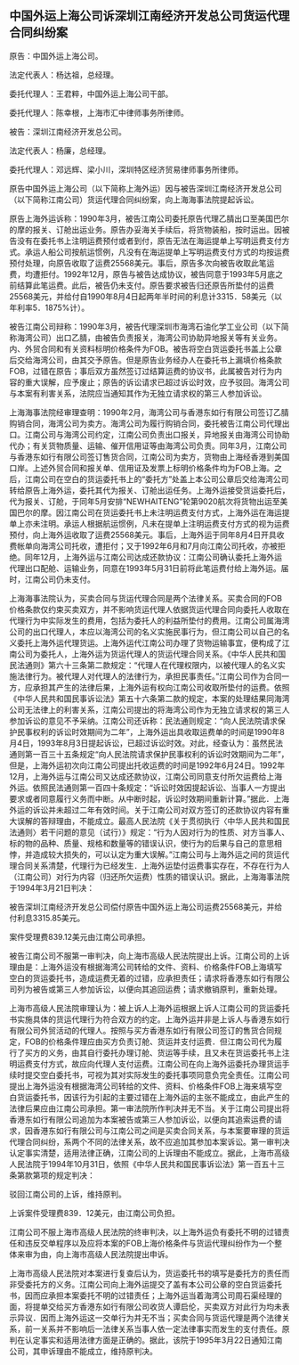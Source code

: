 ## 中国外运上海公司诉深圳江南经济开发总公司货运代理合同纠纷案

原告：中国外运上海公司。

法定代表人：杨达祖，总经理。

委托代理人：王君粹，中国外运上海公司干部。

委托代理人：陈幸根，上海市汇中律师事务所律师。

被告：深圳江南经济开发总公司。

法定代表人：杨廉，总经理。

委托代理人：邓远辉、梁小川，深圳特区经济贸易律师事务所律师。

原告中国外运上海公司（以下简称上海外运）因与被告深圳江南经济开发总公司（以下简称江南公司）货运代理合同纠纷案，向上海海事法院提起诉讼。

原告上海外运诉称：1990年3月，被告江南公司委托原告代理乙腈出口至美国巴尔的摩的报关、订舱出运业务。原告办妥海关手续后，将货物装船，按时运出。因被告没有在委托书上注明运费预付或者到付，原告无法在海运提单上写明运费支付方式。承运人船公司按航运惯例，凡没有在海运提单上写明运费支付方式的均按运费预付处理，向原告收取了运费25568美元。事后，原告多次向被告收取此笔运费，均遭拒付。1992年12月，原告与被告达成协议，被告同意于1993年5月底之前结算此笔运费。此后，被告仍未支付。原告要求被告归还原告所垫付的运费25568美元，并给付自1990年8月4日起两年半时间的利息计3315．58美元（以年利率5．1875%计）。

被告江南公司辩称：1990年3月，被告代理深圳市海湾石油化学工业公司（以下简称海湾公司）出口乙腈，由被告负责报关，海湾公司协助异地报关等有关业务。内、外贸合同和有关资料标明价格条件为FOB。被告将空白货运委托书盖上公章后交给海湾公司，由其交予原告。但是原告业务经办人在委托书上漏填价格条款FOB，过错在原告；事后双方虽然签订过结算运费的协议书，此属被告对行为内容的重大误解，应予废止；原告的诉讼请求已超过诉讼时效，应予驳回。海湾公司与本案有利害关系，法院应当通知其作为无独立请求权的第三人参加诉讼。

上海海事法院经审理查明：1990年2月，海湾公司与香港东如行有限公司签订乙腈购销合同，海湾公司为卖方。海湾公司为履行购销合同，委托被告江南公司代理出口。江南公司与海湾公司约定，江南公司负责出口报关，异地报关由海湾公司协助代办；有关货物质量、运输、催开信用证等由海湾公司负责。同年3月，江南公司与香港东如行有限公司签订售货合同，江南公司为卖方，货物由上海经香港到美国口岸。上述外贸合同和报关单、信用证及发票上标明价格条件均为FOB上海。之后，江南公司在空白的货运委托书上的“委托方”处盖上本公司公章后交给海湾公司转给原告上海外运，委托其代为报关、订舱出运任务。上海外运接受货运委托后，代为报关、订舱，于同年5月安排“NEWHAITENG”轮第9020航次将货物出运至美国巴尔的摩。因江南公司在货运委托书上未注明运费支付方式，上海外运在海运提单上亦未注明。承运人根据航运惯例，凡未在提单上注明运费支付方式的视为运费预付，向上海外运收取了运费25568美元。事后，上海外运于同年8月4日开具收费帐单向海湾公司托收，遭拒付；又于1992年6月和7月向江南公司托收，亦被拒绝。同年12月，上海外运与江南公司达成还款协议：江南公司确认委托上海外运代理出口配舱、运输业务，同意在1993年5月31日前将此笔运费付给上海外运。届时，江南公司仍未支付。

上海海事法院认为，买卖合同与货运代理合同是两个法律关系。买卖合同的FOB价格条款仅约束买卖双方，并不影响货运代理人依据货运代理合同向委托人收取在代理行为中实际发生的费用，包括为委托人的利益所垫付的费用。江南公司属海湾公司的出口代理人，本应以海湾公司的名义实施民事行为，但江南公司以自己的名义委托上海外运代理货运。上海外运代江南公司办理了货物运输事宜，便构成了江南公司为委托人，上海外运为货运代理人的货运代理合同关系。《中华人民共和国民法通则》第六十三条第二款规定：“代理人在代理权限内，以被代理人的名义实施法律行为。被代理人对代理人的法律行为，承担民事责任。”江南公司作为合同一方，应承担其产生的法律后果，上海外运有权向江南公司收取所垫付的运费。依照《中华人民共和国民事诉讼法》第五十六条第二款的规定，本案的处理结果同海湾公司无法律上的利害关系，江南公司提出的将海湾公司作为无独立请求权的第三人参加诉讼的意见不予采纳。江南公司还诉称：民法通则规定：“向人民法院请求保护民事权利的诉讼时效期间为二年”，上海外运出具收取运费单的时间是1990年8月4日，1993年8月3日提起诉讼，已超过诉讼时效。对此，经查认为：虽然民法通则第一百三十五条规定“向人民法院请求保护民事权利的诉讼时效期间为二年”，但是，上海外运初次向江南公司提出托收运费的时间是1992年6月24日。1992年12月，上海外运与江南公司又达成还款协议，江南公司同意支付所欠运费给上海外运。依照民法通则第一百四十条规定：“诉讼时效因提起诉讼、当事人一方提出要求或者同意履行义务而中断。从中断时起，诉讼时效期间重新计算。”据此．上海外运的诉讼并未超过二年有效时间。关于江南公司对双方签订的还款协议内容有重大误解的答辩理由，不能成立。最高人民法院《关于贯彻执行〈中华人民共和国民法通则〉若干问题的意见（试行）》规定：“行为人因对行为的性质、对方当事人、标的物的品种、质量、规格和数量等的错误认识，使行为的后果与自己的意思相悖，并造成较大损失的，可以认定为重大误解。”江南公司与上海外运之间的货运代理合同关系清楚，代理行为已经发生．上海外运垫付运费事实存在，不存在行为人（江南公司）对行为内容（归还所欠运费）性质的错误认识。据此，上海海事法院于1994年3月21日判决：

被告深圳江南经济开发总公司偿付原告中国外运上海公司运费25568美元，并给付利息3315.85美元。

案件受理费839.12美元由江南公司承担。

被告江南公司不服第一审判决，向上海市高级人民法院提出上诉。江南公司的上诉理由是：上海外运没有根据海湾公司转给的文件、资料、价格条件FOB上海填写空白的货运委托书，造成运费无着的过错，应承担责任；请求将香港东如行有限公司列为被告或第三人参加诉讼，以便向其追回运费；请求撤销原判，重新处理。

上海市高级人民法院审理认为：被上诉人上海外运根据上诉人江南公司的货运委托书实施具体的货运代理行为符合双方的约定。上海外运并非是上诉人与香港东如行有限公司外贸活动的代理人。按照与买方香港东如行有限公司签订的售货合同规定，FOB的价格条件理应由买方负责订舱、货运并支付运费．但江南公司代为履行了买方的义务，由其自行委托办理订舱、货运等手续，且又未在货运委托书上注明运费支付方式，故应向代理人支付运费。江南公司在向上海外运委托办理货运手续时提交空白委托书，可视为其对实际发生的委托事项同意负完全责任。江南公司提出上海外运没有根据海湾公司转给的文件、资料、价格条件FOB上海来填写空白货运委托书，因该行为引起的主要过错在上海外运的主张不能成立，由此产生的法律后果应由江南公司承担。第一审法院所作判决并无不当。关于江南公司提出将香港东如行有限公司追加为本案被告或第三人参加诉讼，以便向其追索运费的请求，因香港东如行有限公司与江南公司之间是买卖合同关系，与本案要审理的货运代理合同纠纷，系两个不同的法律关系，故不应追加其参加本案诉讼。第一审判决认定事实清楚，适用法律正确，江南公司的上诉理由不能成立。据此，上海市高级人民法院于1994年10月31日，依照《中华人民共和国民事诉讼法》第一百五十三条第款第项的规定判决：

驳回江南公司的上诉，维持原判。

上诉案件受理费839．12美元，由江南公司负担。

江南公司不服上海市高级人民法院的终审判决，以上海外运负有委托不明的过错责任和违反交单程序以及应将本案的FOB上海价格条件与货运代理纠纷作为一个整体来审为由，向上海市高级人民法院提出申诉。

上海市高级人民法院对本案进行复查后认为，货运委托书的填写是委托方的责任而非受委托方的义务。江南公司向上海外运提交了盖有本公司公章的空白货运委托书，因而应承担本案委托不明的过错责任；上海外运当着海湾公司周石渠经理的面，将提单交给买方香港东如行有限公司收货人谭启伦，买卖双方对此行为均未表示异议．因而上海外运这一交单行为并无不当；买卖合同与货运代理是两个法律关系，前一关系并不影响后一法律关系当事人依一定法律事实而发生的支付责任。原判在认定事实和适用法律方面是正确的。据此，该院于1995年3月22日通知江南公司，其申诉理由不能成立，维持原判决。

